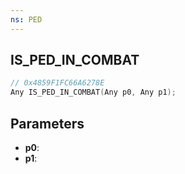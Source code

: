 ```yaml
---
ns: PED
---
```

## IS_PED_IN_COMBAT

```c
// 0x4859F1FC66A6278E
Any IS_PED_IN_COMBAT(Any p0, Any p1);
```

## Parameters
* **p0**:
* **p1**:
